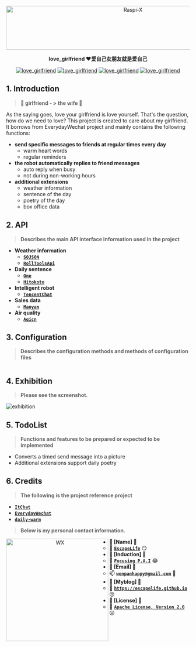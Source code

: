 <p align=center>
  <a href="https://github.com/EscapeLife/love_grilfriend.git">
    <img src="https://escapelife-1257414824.cos.ap-shanghai.myqcloud.com/never-forget-why-you-started.gif" width="680" height="120" alt="Raspi-X" >
  </a>
</p>

<p align=center>
  <b>love_girlfriend ❤️爱自己女朋友就是爱自己 <a href="https://github.com/EscapeLife/love_grilfriend/blob/master/docs/README_ZH.md" alt="中文文档"></a></b>
</p>

<p align="center">
  <a href="https://github.com/EscapeLife/love_grilfriend.git"><img src="https://img.shields.io/badge/Project-love_girlfriend-green.svg?style=for-the-badge&logo=ubuntu" alt="love_girlfriend"></a>
  <a href="https://github.com/EscapeLife/love_grilfriend.git"><img src="https://img.shields.io/badge/Author-Escape-orange.svg?style=for-the-badge&logo=vim" alt="love_girlfriend"></a>
  <a href="https://github.com/EscapeLife/love_grilfriend.git"><img src="https://img.shields.io/badge/Languages-Shell-yellow.svg?style=for-the-badge&logo=python" alt="love_girlfriend"></a>
  <a href="https://github.com/EscapeLife/love_grilfriend.git"><img src="https://img.shields.io/badge/Contributions-Weclone-blue.svg?style=for-the-badge&logo=coffeescript" alt="love_girlfriend"></a>
</p>

## 1. Introduction

> **👊 girlfriend - > the wife 👰**

As the saying goes, love your girlfriend is love yourself. That's the question, how do we need to love? This project is created to care about my girlfriend. It borrows from EverydayWechat project and mainly contains the following functions:

- **send specific messages to friends at regular times every day**
  - warm heart words
  - regular reminders
- **the robot automatically replies to friend messages**
  - auto reply when busy
  - not during non-working hours
- **additional extensions**
  - weather information
  - sentence of the day
  - poetry of the day
  - box office data

## 2. API

> **Describes the main API interface information used in the project**

- **Weather information**
  - [**`SOJSON`**](sojson.com/blog/305.html)
  - [**`RollToolsApi`**](https://github.com/MZCretin/RollToolsApi#%E8%8E%B7%E5%8F%96%E7%89%B9%E5%AE%9A%E5%9F%8E%E5%B8%82%E4%BB%8A%E6%97%A5%E5%A4%A9%E6%B0%94)
- **Daily sentence**
  - [**`One`**](http://wufazhuce.com)
  - [**`Hitokoto`**](hitokoto.cn)
- **Intelligent robot**
  - [**`TencentChat`**](ai.qq.com/product/nlpchat.shtml )
- **Sales data**
  - [**`Maoyan`**](piaofang.maoyan.com/dashboard)
- **Air quality**
  - [**`Aqicn`**](http://aqicn.org/here)

## 3. Configuration

> **Describes the configuration methods and methods of configuration files**

```yaml

```

## 4. Exhibition

> **Please see the screenshot.**

![exhibition]()

## 5. TodoList

> **Functions and features to be prepared or expected to be implemented**

- Converts a timed send message into a picture
- Additional extensions support daily poetry

## 6. Credits

> **The following is the project reference project**

- [**`ItChat`**](https://github.com/littlecodersh/ItChat)
- [**`EverydayWechat`**](https://github.com/sfyc23/EverydayWechat)
- [**`daily-warm`**](https://github.com/BarryYan/daily-warm)

> **Below is my personal contact information.**

<p align="center">
    <img src="https://escapelife-1257414824.cos.ap-shanghai.myqcloud.com/escape-wechat-qrcode-1.gif" width="280" height="280" alt="WX" align="left" />
</p>

- **💭 [Name] 💭**
  - 🐠 **[`EscapeLife`](https://escapelife.github.io)** 😏
- **💭 [Induction] 💭**
  - 🏦 **[`Focusing P.A.I`](https://paodingai.com/)** 😂
- **💭 [Email] 💭**
  - 📫 **[`wenpanhappy@gmail.com`](https://escapelife.github.io)** 🤔
- **💭 [Myblog] 💭**
  - 🍺 **[`https://escapelife.github.io`](https://escapelife.github.io)** 😚
- **💭 [License] 💭**
  - 🚧 [**`Apache License, Version 2.0`**](http://www.apache.org/licenses/LICENSE-2.0.html)😝
